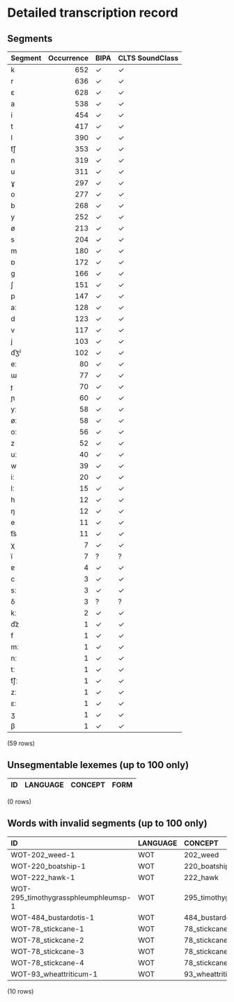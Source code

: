 
# Detailed transcription record

## Segments

| Segment | Occurrence | BIPA | CLTS SoundClass |
|:----------|-------------:|:-------|:------------------|
| k | 652 | ✓ | ✓ |
| r | 636 | ✓ | ✓ |
| ɛ | 628 | ✓ | ✓ |
| a | 538 | ✓ | ✓ |
| i | 454 | ✓ | ✓ |
| t | 417 | ✓ | ✓ |
| l | 390 | ✓ | ✓ |
| t͡ʃ | 353 | ✓ | ✓ |
| n | 319 | ✓ | ✓ |
| u | 311 | ✓ | ✓ |
| ɣ | 297 | ✓ | ✓ |
| o | 277 | ✓ | ✓ |
| b | 268 | ✓ | ✓ |
| y | 252 | ✓ | ✓ |
| ø | 213 | ✓ | ✓ |
| s | 204 | ✓ | ✓ |
| m | 180 | ✓ | ✓ |
| ɒ | 172 | ✓ | ✓ |
| ɡ | 166 | ✓ | ✓ |
| ʃ | 151 | ✓ | ✓ |
| p | 147 | ✓ | ✓ |
| aː | 128 | ✓ | ✓ |
| d | 123 | ✓ | ✓ |
| v | 117 | ✓ | ✓ |
| j | 103 | ✓ | ✓ |
| d͡ʒʲ | 102 | ✓ | ✓ |
| eː | 80 | ✓ | ✓ |
| ɯ | 77 | ✓ | ✓ |
| ɟ | 70 | ✓ | ✓ |
| ɲ | 60 | ✓ | ✓ |
| yː | 58 | ✓ | ✓ |
| øː | 58 | ✓ | ✓ |
| oː | 56 | ✓ | ✓ |
| z | 52 | ✓ | ✓ |
| uː | 40 | ✓ | ✓ |
| w | 39 | ✓ | ✓ |
| iː | 20 | ✓ | ✓ |
| lː | 15 | ✓ | ✓ |
| h | 12 | ✓ | ✓ |
| ŋ | 12 | ✓ | ✓ |
| e | 11 | ✓ | ✓ |
| t͡s | 11 | ✓ | ✓ |
| χ | 7 | ✓ | ✓ |
| ї | 7 | ? | ? |
| ɐ | 4 | ✓ | ✓ |
| c | 3 | ✓ | ✓ |
| sː | 3 | ✓ | ✓ |
| δ | 3 | ? | ? |
| kː | 2 | ✓ | ✓ |
| d͡z | 1 | ✓ | ✓ |
| f | 1 | ✓ | ✓ |
| mː | 1 | ✓ | ✓ |
| nː | 1 | ✓ | ✓ |
| tː | 1 | ✓ | ✓ |
| t͡ʃː | 1 | ✓ | ✓ |
| zː | 1 | ✓ | ✓ |
| ɛː | 1 | ✓ | ✓ |
| ʒ | 1 | ✓ | ✓ |
| β | 1 | ✓ | ✓ |

(59 rows)



## Unsegmentable lexemes (up to 100 only)

| ID | LANGUAGE | CONCEPT | FORM |
|------|------------|-----------|--------|

(0 rows)



## Words with invalid segments (up to 100 only)

| ID | LANGUAGE | CONCEPT | FORM | SEGMENTS |
|:-------------------------------------|:-----------|:-------------------------------|:--------|:-------------------------|
| WOT-202_weed-1 | WOT | 202_weed | kaγδu | k a ɣ <s> δ </s> u |
| WOT-220_boatship-1 | WOT | 220_boatship | χayїγ | χ a j <s> ї </s> ɣ |
| WOT-222_hawk-1 | WOT | 222_hawk | χїrγuy | χ <s> ї </s> r ɣ u j |
| WOT-295_timothygrassphleumphleumsp-1 | WOT | 295_timothygrassphleumphleumsp | kamїčïn | k a m <s> ї </s> t͡ʃ ɯ n |
| WOT-484_bustardotis-1 | WOT | 484_bustardotis | togδak | t o ɡ <s> δ </s> a k |
| WOT-78_stickcane-1 | WOT | 78_stickcane | butїγ | b u t <s> ї </s> ɣ |
| WOT-78_stickcane-2 | WOT | 78_stickcane | butїγ | b u t <s> ї </s> ɣ |
| WOT-78_stickcane-3 | WOT | 78_stickcane | butїγ | b u t <s> ї </s> ɣ |
| WOT-78_stickcane-4 | WOT | 78_stickcane | butїγ | b u t <s> ї </s> ɣ |
| WOT-93_wheattriticum-1 | WOT | 93_wheattriticum | buγδay | b u ɣ <s> δ </s> a j |

(10 rows)


